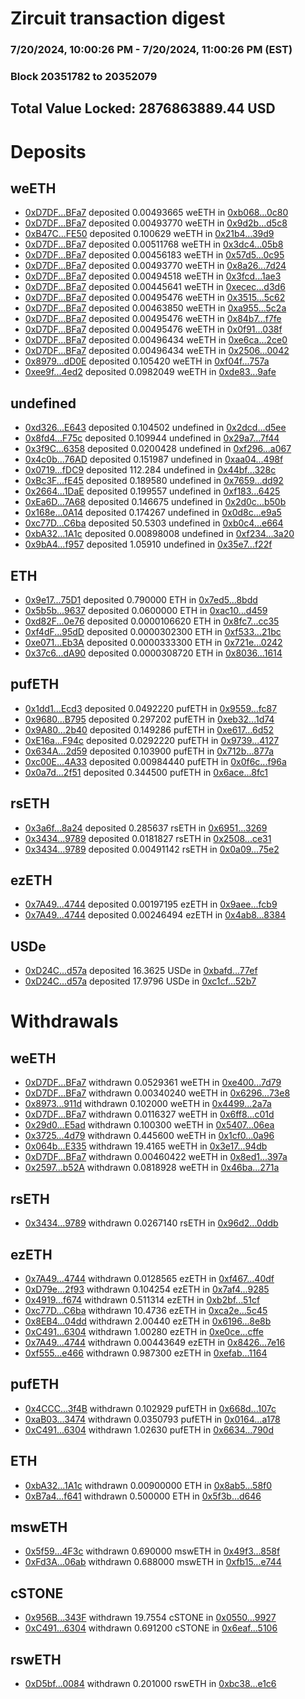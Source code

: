 # Zircuit transaction digest
### 7/20/2024, 10:00:26 PM - 7/20/2024, 11:00:26 PM (EST)
### Block 20351782 to 20352079

## Total Value Locked: 2876863889.44 USD

# Deposits
## weETH
- [0xD7DF...BFa7](https://etherscan.io/address/0xD7DF7E085214743530afF339aFC420c7c720BFa7) deposited 0.00493665 weETH in [0xb068...0c80](https://etherscan.io/tx/0xD7DF7E085214743530afF339aFC420c7c720BFa7)
- [0xD7DF...BFa7](https://etherscan.io/address/0xD7DF7E085214743530afF339aFC420c7c720BFa7) deposited 0.00493770 weETH in [0x9d2b...d5c8](https://etherscan.io/tx/0xD7DF7E085214743530afF339aFC420c7c720BFa7)
- [0xB47C...FE50](https://etherscan.io/address/0xB47C5609159515Ac0D68315825652c28dd3eFE50) deposited 0.100629 weETH in [0x21b4...39d9](https://etherscan.io/tx/0xB47C5609159515Ac0D68315825652c28dd3eFE50)
- [0xD7DF...BFa7](https://etherscan.io/address/0xD7DF7E085214743530afF339aFC420c7c720BFa7) deposited 0.00511768 weETH in [0x3dc4...05b8](https://etherscan.io/tx/0xD7DF7E085214743530afF339aFC420c7c720BFa7)
- [0xD7DF...BFa7](https://etherscan.io/address/0xD7DF7E085214743530afF339aFC420c7c720BFa7) deposited 0.00456183 weETH in [0x57d5...0c95](https://etherscan.io/tx/0xD7DF7E085214743530afF339aFC420c7c720BFa7)
- [0xD7DF...BFa7](https://etherscan.io/address/0xD7DF7E085214743530afF339aFC420c7c720BFa7) deposited 0.00493770 weETH in [0x8a26...7d24](https://etherscan.io/tx/0xD7DF7E085214743530afF339aFC420c7c720BFa7)
- [0xD7DF...BFa7](https://etherscan.io/address/0xD7DF7E085214743530afF339aFC420c7c720BFa7) deposited 0.00494518 weETH in [0x3fcd...1ae3](https://etherscan.io/tx/0xD7DF7E085214743530afF339aFC420c7c720BFa7)
- [0xD7DF...BFa7](https://etherscan.io/address/0xD7DF7E085214743530afF339aFC420c7c720BFa7) deposited 0.00445641 weETH in [0xecec...d3d6](https://etherscan.io/tx/0xD7DF7E085214743530afF339aFC420c7c720BFa7)
- [0xD7DF...BFa7](https://etherscan.io/address/0xD7DF7E085214743530afF339aFC420c7c720BFa7) deposited 0.00495476 weETH in [0x3515...5c62](https://etherscan.io/tx/0xD7DF7E085214743530afF339aFC420c7c720BFa7)
- [0xD7DF...BFa7](https://etherscan.io/address/0xD7DF7E085214743530afF339aFC420c7c720BFa7) deposited 0.00463850 weETH in [0xa955...5c2a](https://etherscan.io/tx/0xD7DF7E085214743530afF339aFC420c7c720BFa7)
- [0xD7DF...BFa7](https://etherscan.io/address/0xD7DF7E085214743530afF339aFC420c7c720BFa7) deposited 0.00495476 weETH in [0x84b7...f7fe](https://etherscan.io/tx/0xD7DF7E085214743530afF339aFC420c7c720BFa7)
- [0xD7DF...BFa7](https://etherscan.io/address/0xD7DF7E085214743530afF339aFC420c7c720BFa7) deposited 0.00495476 weETH in [0x0f91...038f](https://etherscan.io/tx/0xD7DF7E085214743530afF339aFC420c7c720BFa7)
- [0xD7DF...BFa7](https://etherscan.io/address/0xD7DF7E085214743530afF339aFC420c7c720BFa7) deposited 0.00496434 weETH in [0xe6ca...2ce0](https://etherscan.io/tx/0xD7DF7E085214743530afF339aFC420c7c720BFa7)
- [0xD7DF...BFa7](https://etherscan.io/address/0xD7DF7E085214743530afF339aFC420c7c720BFa7) deposited 0.00496434 weETH in [0x2506...0042](https://etherscan.io/tx/0xD7DF7E085214743530afF339aFC420c7c720BFa7)
- [0x8979...dD0E](https://etherscan.io/address/0x89796Dc9C001c4845159fb5c38B72fC320D4dD0E) deposited 0.105420 weETH in [0xf04f...757a](https://etherscan.io/tx/0x89796Dc9C001c4845159fb5c38B72fC320D4dD0E)
- [0xee9f...4ed2](https://etherscan.io/address/0xee9f70cA57f2063A910aff31a6E6376A31e64ed2) deposited 0.0982049 weETH in [0xde83...9afe](https://etherscan.io/tx/0xee9f70cA57f2063A910aff31a6E6376A31e64ed2)
## undefined
- [0xd326...E643](https://etherscan.io/address/0xd326686F79d45bb625B147de4669e137222DE643) deposited 0.104502 undefined in [0x2dcd...d5ee](https://etherscan.io/tx/0xd326686F79d45bb625B147de4669e137222DE643)
- [0x8fd4...F75c](https://etherscan.io/address/0x8fd4f55A3a3f8F3cF461bD4A6a3FfeE937FBF75c) deposited 0.109944 undefined in [0x29a7...7f44](https://etherscan.io/tx/0x8fd4f55A3a3f8F3cF461bD4A6a3FfeE937FBF75c)
- [0x3f9C...6358](https://etherscan.io/address/0x3f9C104B861c0d548aB9d1DFd37287A36b026358) deposited 0.0200428 undefined in [0xf296...a067](https://etherscan.io/tx/0x3f9C104B861c0d548aB9d1DFd37287A36b026358)
- [0x4c0b...76AD](https://etherscan.io/address/0x4c0b588206a64722e94c06EEb90d719Dd69C76AD) deposited 0.151987 undefined in [0xaa04...498f](https://etherscan.io/tx/0x4c0b588206a64722e94c06EEb90d719Dd69C76AD)
- [0x0719...fDC9](https://etherscan.io/address/0x071943221C8c62b36bE12d679A8b93b8eDA3fDC9) deposited 112.284 undefined in [0x44bf...328c](https://etherscan.io/tx/0x071943221C8c62b36bE12d679A8b93b8eDA3fDC9)
- [0xBc3F...fE45](https://etherscan.io/address/0xBc3FB0a512Af5fBB5fdC065D4e19F4529Ed2fE45) deposited 0.189580 undefined in [0x7659...dd92](https://etherscan.io/tx/0xBc3FB0a512Af5fBB5fdC065D4e19F4529Ed2fE45)
- [0x2664...1DaE](https://etherscan.io/address/0x2664914C0ce938FAb0B53100D8c7f1Dbf68c1DaE) deposited 0.199557 undefined in [0xf183...6425](https://etherscan.io/tx/0x2664914C0ce938FAb0B53100D8c7f1Dbf68c1DaE)
- [0xEa6D...7A68](https://etherscan.io/address/0xEa6DAb1Fa5263060A5460c6d8aE8Afb840d57A68) deposited 0.146675 undefined in [0x2d0c...b50b](https://etherscan.io/tx/0xEa6DAb1Fa5263060A5460c6d8aE8Afb840d57A68)
- [0x168e...0A14](https://etherscan.io/address/0x168e86Eb1D72566ee0F77Be308283ec4E9b60A14) deposited 0.174267 undefined in [0x0d8c...e9a5](https://etherscan.io/tx/0x168e86Eb1D72566ee0F77Be308283ec4E9b60A14)
- [0xc77D...C6ba](https://etherscan.io/address/0xc77DF041116dB7c5858b6eE83694d6E5C77AC6ba) deposited 50.5303 undefined in [0xb0c4...e664](https://etherscan.io/tx/0xc77DF041116dB7c5858b6eE83694d6E5C77AC6ba)
- [0xbA32...1A1c](https://etherscan.io/address/0xbA323155Ae0c7c70E7cD2a879dBf8F9b5ce11A1c) deposited 0.00898008 undefined in [0xf234...3a20](https://etherscan.io/tx/0xbA323155Ae0c7c70E7cD2a879dBf8F9b5ce11A1c)
- [0x9bA4...f957](https://etherscan.io/address/0x9bA4C52D5f4d3Be372e31fA05Bc0814e0F51f957) deposited 1.05910 undefined in [0x35e7...f22f](https://etherscan.io/tx/0x9bA4C52D5f4d3Be372e31fA05Bc0814e0F51f957)
## ETH
- [0x9e17...75D1](https://etherscan.io/address/0x9e179FDC929e84c25bc3327D1ec4cD688abf75D1) deposited 0.790000 ETH in [0x7ed5...8bdd](https://etherscan.io/tx/0x9e179FDC929e84c25bc3327D1ec4cD688abf75D1)
- [0x5b5b...9637](https://etherscan.io/address/0x5b5b15A8ED6a6e4D870Be6E07CeC2B48DC909637) deposited 0.0600000 ETH in [0xac10...d459](https://etherscan.io/tx/0x5b5b15A8ED6a6e4D870Be6E07CeC2B48DC909637)
- [0xd82F...0e76](https://etherscan.io/address/0xd82F905705AeDf4455b02087e73FD8ca61240e76) deposited 0.0000106620 ETH in [0x8fc7...cc35](https://etherscan.io/tx/0xd82F905705AeDf4455b02087e73FD8ca61240e76)
- [0xf4dF...95dD](https://etherscan.io/address/0xf4dFCA6Bf72C5Db5cB6BdA5150215463de4E95dD) deposited 0.0000302300 ETH in [0xf533...21bc](https://etherscan.io/tx/0xf4dFCA6Bf72C5Db5cB6BdA5150215463de4E95dD)
- [0xe071...Eb3A](https://etherscan.io/address/0xe07163dE19881B6Dabdaf27C2B19d3c0f6B3Eb3A) deposited 0.0000333300 ETH in [0x721e...0242](https://etherscan.io/tx/0xe07163dE19881B6Dabdaf27C2B19d3c0f6B3Eb3A)
- [0x37c6...dA90](https://etherscan.io/address/0x37c6cA383c4C4f1362366EE31aeff735a712dA90) deposited 0.0000308720 ETH in [0x8036...1614](https://etherscan.io/tx/0x37c6cA383c4C4f1362366EE31aeff735a712dA90)
## pufETH
- [0x1dd1...Ecd3](https://etherscan.io/address/0x1dd1507d277B52614e3675f4a28FD0d62782Ecd3) deposited 0.0492220 pufETH in [0x9559...fc87](https://etherscan.io/tx/0x1dd1507d277B52614e3675f4a28FD0d62782Ecd3)
- [0x9680...B795](https://etherscan.io/address/0x96804FF3A50DBAbb1af19168d3405119dFcfB795) deposited 0.297202 pufETH in [0xeb32...1d74](https://etherscan.io/tx/0x96804FF3A50DBAbb1af19168d3405119dFcfB795)
- [0x9A80...2b40](https://etherscan.io/address/0x9A80A47992dC5ea8651Acc1D986F5027C2aC2b40) deposited 0.149286 pufETH in [0xe617...6d52](https://etherscan.io/tx/0x9A80A47992dC5ea8651Acc1D986F5027C2aC2b40)
- [0xE16a...F94c](https://etherscan.io/address/0xE16a154E881f692537ddc0C798b2dEC256A1F94c) deposited 0.0292220 pufETH in [0x9739...4127](https://etherscan.io/tx/0xE16a154E881f692537ddc0C798b2dEC256A1F94c)
- [0x634A...2d59](https://etherscan.io/address/0x634AF4D44b0267Cb7D497c41b2e348bb4F352d59) deposited 0.103900 pufETH in [0x712b...877a](https://etherscan.io/tx/0x634AF4D44b0267Cb7D497c41b2e348bb4F352d59)
- [0xc00E...4A33](https://etherscan.io/address/0xc00E82F670087b9584a3B4Fb43D06B503a4b4A33) deposited 0.00984440 pufETH in [0x0f6c...f96a](https://etherscan.io/tx/0xc00E82F670087b9584a3B4Fb43D06B503a4b4A33)
- [0x0a7d...2f51](https://etherscan.io/address/0x0a7dce1eeA0cb6f49aDA95817f71988739C72f51) deposited 0.344500 pufETH in [0x6ace...8fc1](https://etherscan.io/tx/0x0a7dce1eeA0cb6f49aDA95817f71988739C72f51)
## rsETH
- [0x3a6f...8a24](https://etherscan.io/address/0x3a6fe58B7DbE037AdD97E3E003FC646e2A7a8a24) deposited 0.285637 rsETH in [0x6951...3269](https://etherscan.io/tx/0x3a6fe58B7DbE037AdD97E3E003FC646e2A7a8a24)
- [0x3434...9789](https://etherscan.io/address/0x34349c5569e7B846c3558961552D2202760A9789) deposited 0.0181827 rsETH in [0x2508...ce31](https://etherscan.io/tx/0x34349c5569e7B846c3558961552D2202760A9789)
- [0x3434...9789](https://etherscan.io/address/0x34349c5569e7B846c3558961552D2202760A9789) deposited 0.00491142 rsETH in [0x0a09...75e2](https://etherscan.io/tx/0x34349c5569e7B846c3558961552D2202760A9789)
## ezETH
- [0x7A49...4744](https://etherscan.io/address/0x7A493Be5c2ce014cD049Bf178a1ac0Db1B434744) deposited 0.00197195 ezETH in [0x9aee...fcb9](https://etherscan.io/tx/0x7A493Be5c2ce014cD049Bf178a1ac0Db1B434744)
- [0x7A49...4744](https://etherscan.io/address/0x7A493Be5c2ce014cD049Bf178a1ac0Db1B434744) deposited 0.00246494 ezETH in [0x4ab8...8384](https://etherscan.io/tx/0x7A493Be5c2ce014cD049Bf178a1ac0Db1B434744)
## USDe
- [0xD24C...d57a](https://etherscan.io/address/0xD24Cfe2d0fa81369ca6291c28ac5426e16B6d57a) deposited 16.3625 USDe in [0xbafd...77ef](https://etherscan.io/tx/0xD24Cfe2d0fa81369ca6291c28ac5426e16B6d57a)
- [0xD24C...d57a](https://etherscan.io/address/0xD24Cfe2d0fa81369ca6291c28ac5426e16B6d57a) deposited 17.9796 USDe in [0xc1cf...52b7](https://etherscan.io/tx/0xD24Cfe2d0fa81369ca6291c28ac5426e16B6d57a)
# Withdrawals
## weETH
- [0xD7DF...BFa7](https://etherscan.io/address/0xD7DF7E085214743530afF339aFC420c7c720BFa7) withdrawn 0.0529361 weETH in [0xe400...7d79](https://etherscan.io/tx/0xD7DF7E085214743530afF339aFC420c7c720BFa7)
- [0xD7DF...BFa7](https://etherscan.io/address/0xD7DF7E085214743530afF339aFC420c7c720BFa7) withdrawn 0.00340240 weETH in [0x6296...73e8](https://etherscan.io/tx/0xD7DF7E085214743530afF339aFC420c7c720BFa7)
- [0x8973...911d](https://etherscan.io/address/0x897332Fd0B5f8f73c3B5588D74247871d77F911d) withdrawn 0.102000 weETH in [0x4499...2a7a](https://etherscan.io/tx/0x897332Fd0B5f8f73c3B5588D74247871d77F911d)
- [0xD7DF...BFa7](https://etherscan.io/address/0xD7DF7E085214743530afF339aFC420c7c720BFa7) withdrawn 0.0116327 weETH in [0x6ff8...c01d](https://etherscan.io/tx/0xD7DF7E085214743530afF339aFC420c7c720BFa7)
- [0x29d0...E5ad](https://etherscan.io/address/0x29d0465DC1a9C2ffB48e322501b89c72528dE5ad) withdrawn 0.100300 weETH in [0x5407...06ea](https://etherscan.io/tx/0x29d0465DC1a9C2ffB48e322501b89c72528dE5ad)
- [0x3725...4d79](https://etherscan.io/address/0x372570802335134b5654b41Fa5eEF84548DB4d79) withdrawn 0.445600 weETH in [0x1cf0...0a96](https://etherscan.io/tx/0x372570802335134b5654b41Fa5eEF84548DB4d79)
- [0x064b...E335](https://etherscan.io/address/0x064b1411A3dD51EAA41f9c694Ff468706890E335) withdrawn 19.4165 weETH in [0x3e17...94db](https://etherscan.io/tx/0x064b1411A3dD51EAA41f9c694Ff468706890E335)
- [0xD7DF...BFa7](https://etherscan.io/address/0xD7DF7E085214743530afF339aFC420c7c720BFa7) withdrawn 0.00460422 weETH in [0x8ed1...397a](https://etherscan.io/tx/0xD7DF7E085214743530afF339aFC420c7c720BFa7)
- [0x2597...b52A](https://etherscan.io/address/0x259772510A5b4056C94A9ae10Ce15c023110b52A) withdrawn 0.0818928 weETH in [0x46ba...271a](https://etherscan.io/tx/0x259772510A5b4056C94A9ae10Ce15c023110b52A)
## rsETH
- [0x3434...9789](https://etherscan.io/address/0x34349c5569e7B846c3558961552D2202760A9789) withdrawn 0.0267140 rsETH in [0x96d2...0ddb](https://etherscan.io/tx/0x34349c5569e7B846c3558961552D2202760A9789)
## ezETH
- [0x7A49...4744](https://etherscan.io/address/0x7A493Be5c2ce014cD049Bf178a1ac0Db1B434744) withdrawn 0.0128565 ezETH in [0xf467...40df](https://etherscan.io/tx/0x7A493Be5c2ce014cD049Bf178a1ac0Db1B434744)
- [0xD79e...2f93](https://etherscan.io/address/0xD79e6C205F09cE04DC740777372405FFfDef2f93) withdrawn 0.104254 ezETH in [0x7af4...9285](https://etherscan.io/tx/0xD79e6C205F09cE04DC740777372405FFfDef2f93)
- [0x4919...f674](https://etherscan.io/address/0x4919C2ce179dD5BB9ffA29289F7344DAAFA4f674) withdrawn 0.511314 ezETH in [0xb2bf...51cf](https://etherscan.io/tx/0x4919C2ce179dD5BB9ffA29289F7344DAAFA4f674)
- [0xc77D...C6ba](https://etherscan.io/address/0xc77DF041116dB7c5858b6eE83694d6E5C77AC6ba) withdrawn 10.4736 ezETH in [0xca2e...5c45](https://etherscan.io/tx/0xc77DF041116dB7c5858b6eE83694d6E5C77AC6ba)
- [0x8EB4...04dd](https://etherscan.io/address/0x8EB434cf7aCF321CfA3267f10bC969BbA86604dd) withdrawn 2.00440 ezETH in [0x6196...8e8b](https://etherscan.io/tx/0x8EB434cf7aCF321CfA3267f10bC969BbA86604dd)
- [0xC491...6304](https://etherscan.io/address/0xC49176832eDb6f644c54EF676377ebcf266B6304) withdrawn 1.00280 ezETH in [0xe0ce...cffe](https://etherscan.io/tx/0xC49176832eDb6f644c54EF676377ebcf266B6304)
- [0x7A49...4744](https://etherscan.io/address/0x7A493Be5c2ce014cD049Bf178a1ac0Db1B434744) withdrawn 0.00443649 ezETH in [0x8426...7e16](https://etherscan.io/tx/0x7A493Be5c2ce014cD049Bf178a1ac0Db1B434744)
- [0xf555...e466](https://etherscan.io/address/0xf555B2F260F38914dE0095d7a7270F9fCA38e466) withdrawn 0.987300 ezETH in [0xefab...1164](https://etherscan.io/tx/0xf555B2F260F38914dE0095d7a7270F9fCA38e466)
## pufETH
- [0x4CCC...3f4B](https://etherscan.io/address/0x4CCCd752FA03C796156e8949Aa1EAf06105B3f4B) withdrawn 0.102929 pufETH in [0x668d...107c](https://etherscan.io/tx/0x4CCCd752FA03C796156e8949Aa1EAf06105B3f4B)
- [0xaB03...3474](https://etherscan.io/address/0xaB03Bf3aD835DB545f2d3B9897a7b7167eAa3474) withdrawn 0.0350793 pufETH in [0x0164...a178](https://etherscan.io/tx/0xaB03Bf3aD835DB545f2d3B9897a7b7167eAa3474)
- [0xC491...6304](https://etherscan.io/address/0xC49176832eDb6f644c54EF676377ebcf266B6304) withdrawn 1.02630 pufETH in [0x6634...790d](https://etherscan.io/tx/0xC49176832eDb6f644c54EF676377ebcf266B6304)
## ETH
- [0xbA32...1A1c](https://etherscan.io/address/0xbA323155Ae0c7c70E7cD2a879dBf8F9b5ce11A1c) withdrawn 0.00900000 ETH in [0x8ab5...58f0](https://etherscan.io/tx/0xbA323155Ae0c7c70E7cD2a879dBf8F9b5ce11A1c)
- [0xB7a4...f641](https://etherscan.io/address/0xB7a40E61Ce0a6e5F46BB57853fB3a4b6A030f641) withdrawn 0.500000 ETH in [0x5f3b...d646](https://etherscan.io/tx/0xB7a40E61Ce0a6e5F46BB57853fB3a4b6A030f641)
## mswETH
- [0x5f59...4F3c](https://etherscan.io/address/0x5f597758904175b934F2a5019985A1D3f6794F3c) withdrawn 0.690000 mswETH in [0x49f3...858f](https://etherscan.io/tx/0x5f597758904175b934F2a5019985A1D3f6794F3c)
- [0xFd3A...06ab](https://etherscan.io/address/0xFd3AaC0DF80d4bE72369D945984eA142Fc5706ab) withdrawn 0.688000 mswETH in [0xfb15...e744](https://etherscan.io/tx/0xFd3AaC0DF80d4bE72369D945984eA142Fc5706ab)
## cSTONE
- [0x956B...343F](https://etherscan.io/address/0x956BefD0d3c8dc001F9a61C741d0eF1d4E62343F) withdrawn 19.7554 cSTONE in [0x0550...9927](https://etherscan.io/tx/0x956BefD0d3c8dc001F9a61C741d0eF1d4E62343F)
- [0xC491...6304](https://etherscan.io/address/0xC49176832eDb6f644c54EF676377ebcf266B6304) withdrawn 0.691200 cSTONE in [0x6eaf...5106](https://etherscan.io/tx/0xC49176832eDb6f644c54EF676377ebcf266B6304)
## rswETH
- [0xD5bf...0084](https://etherscan.io/address/0xD5bf276400be7A0206B88A765B27240524C00084) withdrawn 0.201000 rswETH in [0xbc38...e1c6](https://etherscan.io/tx/0xD5bf276400be7A0206B88A765B27240524C00084)
